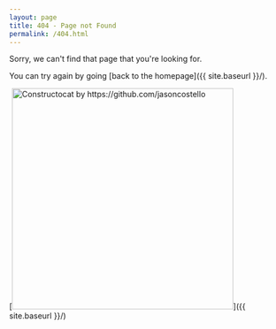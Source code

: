 ```yaml
---
layout: page
title: 404 - Page not Found
permalink: /404.html
---
```


Sorry, we can't find that page that you're looking for.

You can try again by going [back to the homepage]({{ site.baseurl }}/).

[<img src="{{ site.baseurl }}/images/404.jpg" alt="Constructocat by https://github.com/jasoncostello" style="width: 400px;"/>]({{ site.baseurl }}/)
